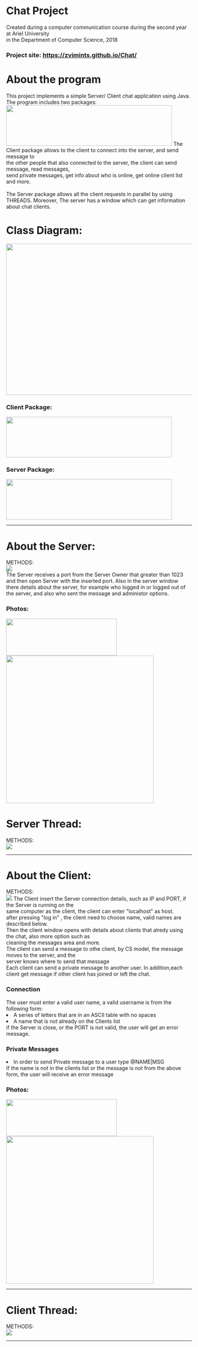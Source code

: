 <h1>Chat Project</h1>  
 Created during a computer communication course during the second year at Ariel University 
 <br>
 in the Department of Computer Science, 2018
<h3>Project site: <a href="https://zvimints.github.io/Chat/">https://zvimints.github.io/Chat/</a></h3>
<h1>About the program</h1>
This project implements a simple Server/ Client chat application using Java.
The program includes two packages:
<br>
<img src="./img/packages.jpg" width="450px" height="110px">
The Client package allows to the client to connect into the server, and send message to 
<br>
the other people that also connected to the server, the client can send message, read messages,
<br>
send private messages, get info about who is online, get online client list and more.
<br><br>
The Server package allows all the client requests in parallel by using THREADS.
Moreover, The server has a  window which can get information about chat clients.
<br>
<h1>Class Diagram:</h1>
<img src="./img/javadoc_classdiagram.png"  width="800px" height="410px">
<h3>Client Package:</h3>
<img src="./img/P_Client.jpg" width="450px" height="110px">
<h3>Server Package:</h3>
<img src="./img/P_Server.jpg" width="450px" height="110px">
<hr>
<h1>About the Server:</h1>
METHODS: 
<br>
<img src="./img/javadoc_Server.jpg" > 
<br>
The Server receives a port from the Server Owner that  greater than 1023 and then open Server with the inserted port.
Also in the server window there details about the server, for example who logged in or logged out of the server, and also who sent the message and administor options.
<h3>Photos:</h3>
<img src="./img/Server.jpg" width="300px" height="100px">
<img src="./img/win_server.jpg" width="400px" height="400px">
<h1>Server Thread:</h1>
METHODS:
<br>
<img src="./img/javadoc_THREADServer.jpg">
<hr>
<h1>About the Client:</h1>
METHODS:
<br>
<img src="./img/javadoc_Client.jpg"> 
The Client insert the Server connection details, such as IP and PORT, if the Server is running on the
<br> 
same computer as the client, the client can enter "localhost" as host.
<br>
after pressing "log in" , the client need to choose name, valid names are described below.
<br>
Then the client window opens with details about clients that alredy using the chat, also more option such as
<br>
cleaning the messages area and more.
<br>
The client can send a message to othe client, by CS model, the message moves to the server, and the 
<br>
server knows where to send that message
<br>
Each client can send a private message to another user.
In addition,each client get message if other client has joined or left the chat.
<h3>Connection</h3>
<list>
The user must enter a valid user name, a valid username is from the following form:
<li>A series of letters that are in an ASCII table with no spaces</li>
<li>A name that is not already on the Clients list</li>
</list>
if the Server is close, or the PORT is not valid, the user will get an error message.
</br>
<h3>Private Messages</h3>
<list>
<li>In order to send Private message to a user type @NAME|MSG</li>
If the name is not in the clients list or the message is not from the above form, the user will receive an error message
</list>
<h3>Photos:</h3>
<img src="./img/createclient.jpg" width="300px" height="100px">
<img src="./img/win_client.jpg" width="400px" height="400px">
<hr>
<h1>Client Thread:</h1>
METHODS:
<br>
<img src="./img/javadoc_THREADClient.jpg">
<hr>


